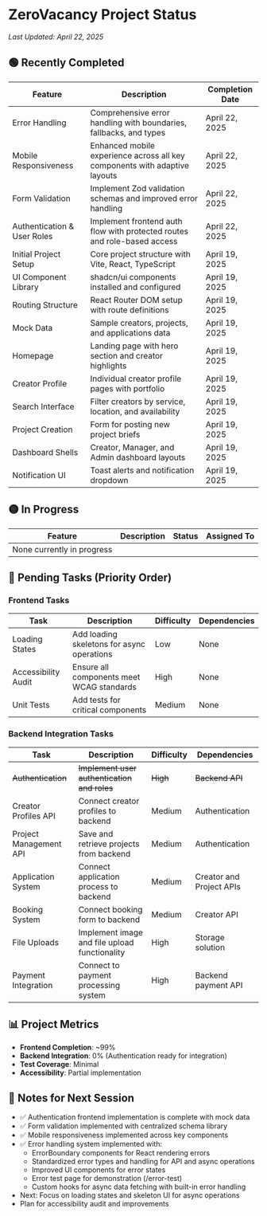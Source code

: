 # ZeroVacancy Project Status

*Last Updated: April 22, 2025*

## 🟢 Recently Completed

| Feature | Description | Completion Date |
|---------|-------------|-----------------|
| Error Handling | Comprehensive error handling with boundaries, fallbacks, and types | April 22, 2025 |
| Mobile Responsiveness | Enhanced mobile experience across all key components with adaptive layouts | April 22, 2025 |
| Form Validation | Implement Zod validation schemas and improved error handling | April 22, 2025 |
| Authentication & User Roles | Implement frontend auth flow with protected routes and role-based access | April 22, 2025 |
| Initial Project Setup | Core project structure with Vite, React, TypeScript | April 19, 2025 |
| UI Component Library | shadcn/ui components installed and configured | April 19, 2025 |
| Routing Structure | React Router DOM setup with route definitions | April 19, 2025 |
| Mock Data | Sample creators, projects, and applications data | April 19, 2025 |
| Homepage | Landing page with hero section and creator highlights | April 19, 2025 |
| Creator Profile | Individual creator profile pages with portfolio | April 19, 2025 |
| Search Interface | Filter creators by service, location, and availability | April 19, 2025 |
| Project Creation | Form for posting new project briefs | April 19, 2025 |
| Dashboard Shells | Creator, Manager, and Admin dashboard layouts | April 19, 2025 |
| Notification UI | Toast alerts and notification dropdown | April 19, 2025 |

## 🟡 In Progress

| Feature | Description | Status | Assigned To |
|---------|-------------|--------|------------|
| None currently in progress | | | |

## 🔴 Pending Tasks (Priority Order)

### Frontend Tasks

| Task | Description | Difficulty | Dependencies |
|------|-------------|------------|--------------|
| Loading States | Add loading skeletons for async operations | Low | None |
| Accessibility Audit | Ensure all components meet WCAG standards | High | None |
| Unit Tests | Add tests for critical components | Medium | None |

### Backend Integration Tasks

| Task | Description | Difficulty | Dependencies |
|------|-------------|------------|--------------|
| ~~Authentication~~ | ~~Implement user authentication and roles~~ | ~~High~~ | ~~Backend API~~ |
| Creator Profiles API | Connect creator profiles to backend | Medium | Authentication |
| Project Management API | Save and retrieve projects from backend | Medium | Authentication |
| Application System | Connect application process to backend | Medium | Creator and Project APIs |
| Booking System | Connect booking form to backend | Medium | Creator API |
| File Uploads | Implement image and file upload functionality | High | Storage solution |
| Payment Integration | Connect to payment processing system | High | Backend payment API |

## 📊 Project Metrics

- **Frontend Completion**: ~99%
- **Backend Integration**: 0% (Authentication ready for integration)
- **Test Coverage**: Minimal
- **Accessibility**: Partial implementation

## 📝 Notes for Next Session

- ✅ Authentication frontend implementation is complete with mock data
- ✅ Form validation implemented with centralized schema library
- ✅ Mobile responsiveness implemented across key components
- ✅ Error handling system implemented with:
  - ErrorBoundary components for React rendering errors
  - Standardized error types and handling for API and async operations
  - Improved UI components for error states
  - Error test page for demonstration (/error-test)
  - Custom hooks for async data fetching with built-in error handling
- Next: Focus on loading states and skeleton UI for async operations
- Plan for accessibility audit and improvements